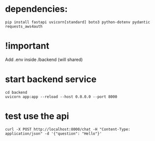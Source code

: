 # dependencies:
```
pip install fastapi uvicorn[standard] boto3 python-dotenv pydantic requests_aws4auth
```
# !important
Add .env inside /backend (will shared)

# start backend service
```
cd backend
uvicorn app:app --reload --host 0.0.0.0 --port 8000
```
# test use the api
```
curl -X POST http://localhost:8000/chat -H "Content-Type: application/json" -d '{"question": "Hello"}'
```
